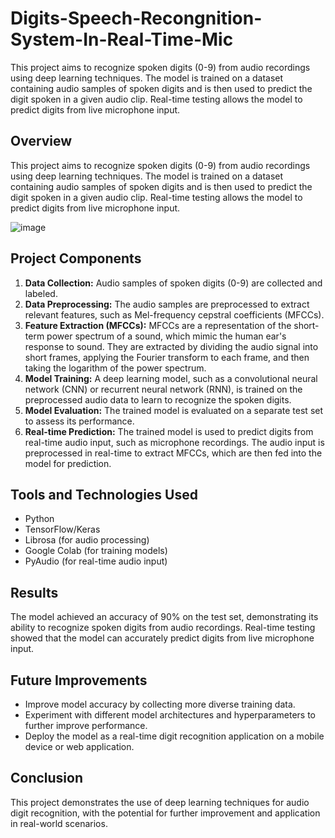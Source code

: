 # Digits-Speech-Recongnition-System-In-Real-Time-Mic
This project aims to recognize spoken digits (0-9) from audio recordings using deep learning techniques. The model is trained on a dataset containing audio samples of spoken digits and is then used to predict the digit spoken in a given audio clip. Real-time testing allows the model to predict digits from live microphone input.

## Overview
This project aims to recognize spoken digits (0-9) from audio recordings using deep learning techniques. The model is trained on a dataset containing audio samples of spoken digits and is then used to predict the digit spoken in a given audio clip. Real-time testing allows the model to predict digits from live microphone input.

![image](https://github.com/SaadElDine/Digits-Speech-Recongintion-System-In-Real-Time-Mic/assets/113860522/9f07ce84-9b9e-4995-a684-f7472b5ac78f)


## Project Components
1. **Data Collection:** Audio samples of spoken digits (0-9) are collected and labeled.
2. **Data Preprocessing:** The audio samples are preprocessed to extract relevant features, such as Mel-frequency cepstral coefficients (MFCCs).
3. **Feature Extraction (MFCCs):** MFCCs are a representation of the short-term power spectrum of a sound, which mimic the human ear's response to sound. They are extracted by dividing the audio signal into short frames, applying the Fourier transform to each frame, and then taking the logarithm of the power spectrum.
4. **Model Training:** A deep learning model, such as a convolutional neural network (CNN) or recurrent neural network (RNN), is trained on the preprocessed audio data to learn to recognize the spoken digits.
5. **Model Evaluation:** The trained model is evaluated on a separate test set to assess its performance.
6. **Real-time Prediction:** The trained model is used to predict digits from real-time audio input, such as microphone recordings. The audio input is preprocessed in real-time to extract MFCCs, which are then fed into the model for prediction.

## Tools and Technologies Used
- Python
- TensorFlow/Keras
- Librosa (for audio processing)
- Google Colab (for training models)
- PyAudio (for real-time audio input)

## Results
The model achieved an accuracy of 90% on the test set, demonstrating its ability to recognize spoken digits from audio recordings. Real-time testing showed that the model can accurately predict digits from live microphone input.

## Future Improvements
- Improve model accuracy by collecting more diverse training data.
- Experiment with different model architectures and hyperparameters to further improve performance.
- Deploy the model as a real-time digit recognition application on a mobile device or web application.

## Conclusion
This project demonstrates the use of deep learning techniques for audio digit recognition, with the potential for further improvement and application in real-world scenarios.
